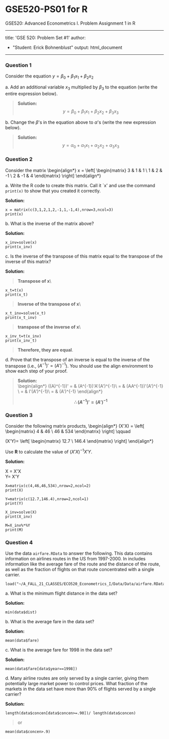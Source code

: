 # GSE520-PS01 for R
GSE520: Advanced Econometrics I.  Problem Assignment 1 in R

---
title: 'GSE 520: Problem Set #1'
author: 
  - "Student: Erick Bohnenblust"
output: html_document
---

### Question 1

Consider the equation $y = \beta_0 + \beta_1 x_1 + \beta_2 x_2$ 

a. Add an additional variable $x_3$ multiplied by $\beta_3$ to the equation (write the entire expression below).

>**Solution:**  
>$$y = \beta_0 + \beta_1 x_1 + \beta_2 x_2 + \beta_3 x_3$$

b. Change the $\beta$'s in the equation above to $\alpha$'s (write the new expression below).

>**Solution:**  
>$$y = \alpha_0 + \alpha_1 x_1 + \alpha_2 x_2 + \alpha_3 x_3$$

### Question 2

Consider the matrix
\begin{align*} x = \left[
  \begin{matrix}
  3 & 1 & 1 \\
  1 & 2 & -1 \\
  2 & -1 & 4
  \end{matrix} \right]
\end{align*}

a. Write the R code to create this matrix.  Call it `x' and use the command ``print(x)`` to show that you created it correctly.  

**Solution:**  
```{R}
x = matrix(c(3,1,2,1,2,-1,1,-1,4),nrow=3,ncol=3)
print(x)
```

b. What is the inverse of the matrix above?  

**Solution:**  
```{R}
x_inv=solve(x)
print(x_inv)
```

c. Is the inverse of the transpose of this matrix equal to the transpose of the inverse of this matrix?

**Solution:**  

>**Transpose of x**\
```{R}
x_t=t(x)
print(x_t)
```  
>**Inverse of the transpose of x**\  
```{R}
x_t_inv=solve(x_t)
print(x_t_inv)
```  
>**transpose of the inverse of x**\  
```{R}
x_inv_t=t(x_inv)
print(x_inv_t)
```  
>**Therefore, they are equal**.  

d. Prove that the transpose of an inverse is equal to the inverse of the transpose (i.e., $(A^{-1})' = (A')^{-1}$).  You should use the align environment to show each step of your proof.  

>**Solution:**  
>\begin{align*}
>((A)^{-1})' = & (A^{-1})'A'(A')^{-1}\\
>= & (AA^{-1})'(A')^{-1} \\
>= & I'(A')^{-1}\\
>= & (A')^{-1}
>\end{align*}
>
>**$$\therefore (A^{-1})'= (A')^{-1}$$**

### Question 3

Consider the following matrix products,
\begin{align*}
(X'X) = \left[
\begin{matrix}
4 & 46 \\
46 & 534
\end{matrix} \right]
\qquad 

(X'Y)= \left[
\begin{matrix}
12.7 \\
146.4
\end{matrix} \right] 
\end{align*}

Use **R** to calculate the value of $(X'X)^{-1}X'Y$.

**Solution:**  

X = X'X\
Y= X'Y

```{R}
X=matrix(c(4,46,46,534),nrow=2,ncol=2)
print(X)
```

```{R}
Y=matrix(c(12.7,146.4),nrow=2,ncol=1)
print(Y)
```

```{R}
X_inv=solve(X)
print(X_inv)
```

```{R}
M=X_inv%*%Y
print(M)
```

### Question 4

Use the data ``airfare.RData`` to answer the following.  This data contains information on airlines routes in the US from 1997-2000.  In includes information like the average fare of the route and the distance of the route, as well as the fraction of flights on that route concentrated with a single carrier.

```{R}
load("~/A_FALL_21_CLASSES/ECO520_Econometrics_I/Data/Data/airfare.RData")
```

a. What is the minimum flight distance in the data set?

**Solution:** 

```{R}
min(data$dist)
```

b. What is the average fare in the data set?

**Solution:** 

```{R}
mean(data$fare)
```

c. What is the average fare for 1998 in the data set?

**Solution:** 
```{R}
mean(data$fare[data$year==1998])
```
d. Many airline routes are only served by a single carrier, giving them potentially large market power to control prices.  What fraction of the markets in the data set have more than 90% of flights served by a single carrier?

**Solution:** 
```{R}
length(data$concen[data$concen>=.90])/ length(data$concen)
```
>or

```{R}
mean(data$concen>.9)
```
